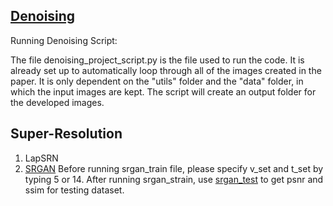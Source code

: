 ## [Denoising](https://github.com/wuwuwujy/TryCode/blob/master/denoising_project_script.py)

Running Denoising Script:

The file denoising_project_script.py is the file used to run the code. 
It is already set up to automatically loop through all of the images created in the paper.
It is only dependent on the "utils" folder and the "data" folder, in which the input images are kept. 
The script will create an output folder for the developed images.

## Super-Resolution
1. LapSRN
2. [SRGAN](https://github.com/wuwuwujy/TryCode/blob/master/srgan_train.py)
   Before running srgan_train file, please specify v_set and t_set by typing 5 or 14.
   After running srgan_strain, use [srgan_test]() to get psnr and ssim for testing dataset.
   
